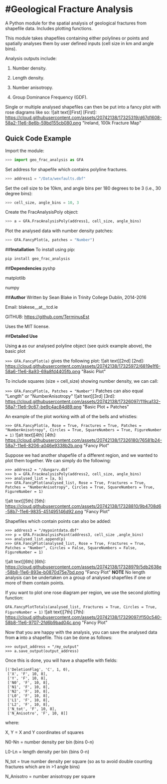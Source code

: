 #**Geological Fracture Analysis**
=================================

A Python module for the spatial analysis of geological fractures from shapefile data. Includes plotting functions.

This module takes shapefiles containing either polylines or points and spatially analyses them by user defined inputs
(cell size in km and angle bins).

Analysis outputs include:

1. Number density.

2. Length density.

3. Number anisotropy.

4. Group Dominance Frequency (GDF).

Single or multiple analysed shapefiles can then be put into a fancy plot with rose diagrams like so:
![alt text][First]
[First]: https://cloud.githubusercontent.com/assets/20742138/17325319/d67d1608-58a2-11e6-8e6b-59bd155cb080.png "Ireland, 100k Fracture Map"

## **Quick Code Example**
Import the module:

```python
>>> import geo_frac_analysis as GFA
```

Set address for shapefile which contains polyline fractures.

```python
>>> address1 = "/Data/wexfaults.dbf"
```

Set the cell size to be 10km, and angle bins per 180 degrees to be 3 (i.e., 30 degree bins):

```python
>>> cell_size, angle_bins = 10, 3
```

Create the FracAnalysisPoly object:

```python
>>> a = GFA.FracAnalysisPoly(address1, cell_size, angle_bins)
```

Plot the analysed data with number density patches:

```python
>>> GFA.FancyPlot(a, patches = "Number")
```

##**Installation**
To install using pip:

```python
pip install geo_frac_analysis
```

##**Dependencies**
pyshp

matplotlib

numpy

##**Author**
Written by Sean Blake in Trinity College Dublin, 2014-2016

Email: blakese__at__tcd.ie

GITHUB: https://github.com/TerminusEst

Uses the MIT license.

##**Detailed Use**

Using **a** as our analysed polyline object (see quick example above), the basic plot

`>>> GFA.FancyPlot(a)` gives the following plot:
![alt text][2nd]
[2nd]: https://cloud.githubusercontent.com/assets/20742138/17325972/6819e1f6-58a6-11e6-8a93-69a8fd4405fb.png "Basic Plot"

To include squares (size = cell_size) showing number density, we can call:

`>>> GFA.FancyPlot(a, Patches = "Number")` Patches can also equal "Length" or "NumberAnisotropy"
![alt text][3rd]
[3rd]: https://cloud.githubusercontent.com/assets/20742138/17326097/119ca132-58a7-11e6-9c67-be9c4ac84d89.png "Basic Plot + Patches"

An example of the plot working with all of the bells and whistles:

`>>> GFA.FancyPlot(a, Rose = True, Fractures = True, Patches = "NumberAnisotropy", Circles = True, SquareNumbers = True, FigureNumber = 1)`
![alt text][4th]
[4th]: https://cloud.githubusercontent.com/assets/20742138/17326180/76581b24-58a7-11e6-8206-a046e9338b2b.png "Fancy Plot"

Suppose we had another shapefile of a different region, and we wanted to plot them together. We can simply do the following:

```
>>> address2 = "/dungarv.dbf`
>>> b = GFA.FracAnalysisPoly(address2, cell_size, angle_bins)
>>> analysed_list = [a, b]
>>> GFA.FancyPlot(analysed_list, Rose = True, Fractures = True, Patches = "NumberAnisotropy", Circles = True, SquareNumbers = True, FigureNumber = 1)
```
![alt text][5th]
[5th]: https://cloud.githubusercontent.com/assets/20742138/17328810/9b4708d6-58b7-11e6-9835-451495146d92.png "Fancy Plot"

Shapefiles which contain points can also be added:
```
>>> address3 = "/mypointdata.dbf"
>>> p = GFA.FracAnalysisPoint(address3, cell_size ,angle_bins)
>>> analysed_list.append(p)
>>> GFA.FancyPlot(analysed_list, Rose = True, Fractures = True, Patches = "Number", Circles = False, SquareNumbers = False, FigureNumber = 1)
```
![alt text][6th]
[6th]: https://cloud.githubusercontent.com/assets/20742138/17328979/5db2638e-58b8-11e6-893e-b0870d75e7bd.png "Fancy Plot"
**NOTE** No length analysis can be undertaken on a group of analysed shapefiles if one or more of them contain points.

If you want to plot one rose diagram per region, we use the second plotting function:

`GFA.FancyPlotTotals(analysed_list, Fractures = True, Circles = True, FigureNumber = 1)`
![alt text][7th]
[7th]: https://cloud.githubusercontent.com/assets/20742138/17329097/f150c540-58b8-11e6-9707-2fd6b9bad04c.png "Fancy Plot"

Now that you are happy with the analysis, you can save the analysed data from **a** into a shapefile. This can be done as follows:

```
>>> output_address = "/my_output"
>>> a.save_output(output_address)
```
Once this is done, you will have a shapefile with fields:
```
[('DeletionFlag', 'C', 1, 0),
 ['X', 'F', 10, 8],
 ['Y', 'F', 10, 8],
 ['N0', 'F', 10, 8],    
 ['N1', 'F', 10, 8],
 ['N2', 'F', 10, 8],
 ['L0', 'F', 10, 8],
 ['L1', 'F', 10, 8],
 ['L2', 'F', 10, 8],
 ['N_tot', 'F', 10, 8],
 ['N_Anisotro', 'F', 10, 8]]
```

where:

X, Y = X and Y coordinates of squares

N0-Nn = number density per bin (bins 0-n)

L0-Ln = length density per bin (bins 0-n)

N_tot = true number density per square (so as to avoid double counting fractures which are in >1 angle bins)

N_Anisotro = number anisotropy per square


